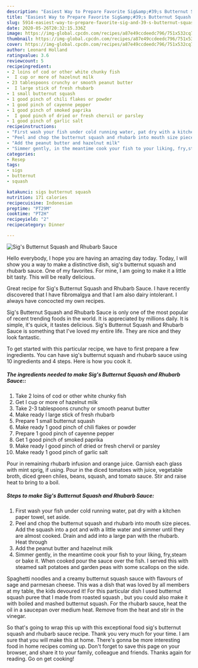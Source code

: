```yaml
---
description: "Easiest Way to Prepare Favorite Sig&amp;#39;s Butternut Squash and Rhubarb Sauce"
title: "Easiest Way to Prepare Favorite Sig&amp;#39;s Butternut Squash and Rhubarb Sauce"
slug: 5914-easiest-way-to-prepare-favorite-sig-and-39-s-butternut-squash-and-rhubarb-sauce
date: 2020-05-26T20:32:15.336Z
image: https://img-global.cpcdn.com/recipes/a87e49ccdeedc796/751x532cq70/sigs-butternut-squash-and-rhubarb-sauce-recipe-main-photo.jpg
thumbnail: https://img-global.cpcdn.com/recipes/a87e49ccdeedc796/751x532cq70/sigs-butternut-squash-and-rhubarb-sauce-recipe-main-photo.jpg
cover: https://img-global.cpcdn.com/recipes/a87e49ccdeedc796/751x532cq70/sigs-butternut-squash-and-rhubarb-sauce-recipe-main-photo.jpg
author: Leonard Holland
ratingvalue: 3.6
reviewcount: 5
recipeingredient:
- 2 loins of cod or other white chunky fish
-  I cup or more of hazelnut milk
- 23 tablespoons crunchy or smooth peanut butter
-  I large stick of fresh rhubarb
- 1 small butternut squash
- 1 good pinch of chili flakes or powder
- 1 good pinch of cayenne pepper
- 1 good pinch of smoked paprika
-  I good pinch of dried or fresh chervil or parsley
- 1 good pinch of garlic salt
recipeinstructions:
- "First wash your fish under cold running water, pat dry with a kitchen paper towel, set aside."
- "Peel and chop the butternut squash and rhubarb into mouth size pieces. Add the squash into a pot and with a little water and simmer until they are almost cooked. Drain and add into a large pan with the rhubarb. Heat through"
- "Add the peanut butter and hazelnut milk"
- "Simmer gently, in the meantime cook your fish to your liking, fry,steam or bake it. When cooked pour the sauce over the fish. I served this with steamed salt potatoes and garden peas with some scallops on the side."
categories:
- Resep
tags:
- sigs
- butternut
- squash

katakunci: sigs butternut squash
nutrition: 171 calories
recipecuisine: Indonesian
preptime: "PT29M"
cooktime: "PT2H"
recipeyield: "2"
recipecategory: Dinner

---
```



![Sig&#39;s Butternut Squash and Rhubarb Sauce](https://img-global.cpcdn.com/recipes/a87e49ccdeedc796/751x532cq70/sigs-butternut-squash-and-rhubarb-sauce-recipe-main-photo.jpg)

Hello everybody, I hope you are having an amazing day today. Today, I will show you a way to make a distinctive dish, sig&#39;s butternut squash and rhubarb sauce. One of my favorites. For mine, I am going to make it a little bit tasty. This will be really delicious.

Great recipe for Sig&#39;s Butternut Squash and Rhubarb Sauce. I have recently discovered that I have fibromalgya and that I am also dairy intolerant. I always have concocted my own recipes.

Sig&#39;s Butternut Squash and Rhubarb Sauce is only one of the most popular of recent trending foods in the world. It is appreciated by millions daily. It is simple, it's quick, it tastes delicious. Sig&#39;s Butternut Squash and Rhubarb Sauce is something that I've loved my entire life. They are nice and they look fantastic.


To get started with this particular recipe, we have to first prepare a few ingredients. You can have sig&#39;s butternut squash and rhubarb sauce using 10 ingredients and 4 steps. Here is how you cook it.

##### The ingredients needed to make Sig&#39;s Butternut Squash and Rhubarb Sauce::

1. Take 2 loins of cod or other white chunky fish
1. Get  I cup or more of hazelnut milk
1. Take 2-3 tablespoons crunchy or smooth peanut butter
1. Make ready  I large stick of fresh rhubarb
1. Prepare 1 small butternut squash
1. Make ready 1 good pinch of chili flakes or powder
1. Prepare 1 good pinch of cayenne pepper
1. Get 1 good pinch of smoked paprika
1. Make ready  I good pinch of dried or fresh chervil or parsley
1. Make ready 1 good pinch of garlic salt


Pour in remaining rhubarb infusion and orange juice. Garnish each glass with mint sprig, if using. Pour in the diced tomatoes with juice, vegetable broth, diced green chiles, beans, squash, and tomato sauce. Stir and raise heat to bring to a boil. 

##### Steps to make Sig&#39;s Butternut Squash and Rhubarb Sauce:

1. First wash your fish under cold running water, pat dry with a kitchen paper towel, set aside.
1. Peel and chop the butternut squash and rhubarb into mouth size pieces. Add the squash into a pot and with a little water and simmer until they are almost cooked. Drain and add into a large pan with the rhubarb. Heat through
1. Add the peanut butter and hazelnut milk
1. Simmer gently, in the meantime cook your fish to your liking, fry,steam or bake it. When cooked pour the sauce over the fish. I served this with steamed salt potatoes and garden peas with some scallops on the side.


Spaghetti noodles and a creamy butternut squash sauce with flavours of sage and parmesan cheese. This was a dish that was loved by all members at my table, the kids devoured it! For this particular dish I used butternut squash puree that I made from roasted squash , but you could also make it with boiled and mashed butternut squash. For the rhubarb sauce, heat the oil in a saucepan over medium heat. Remove from the heat and stir in the vinegar. 

So that's going to wrap this up with this exceptional food sig&#39;s butternut squash and rhubarb sauce recipe. Thank you very much for your time. I am sure that you will make this at home. There's gonna be more interesting food in home recipes coming up. Don't forget to save this page on your browser, and share it to your family, colleague and friends. Thanks again for reading. Go on get cooking!
